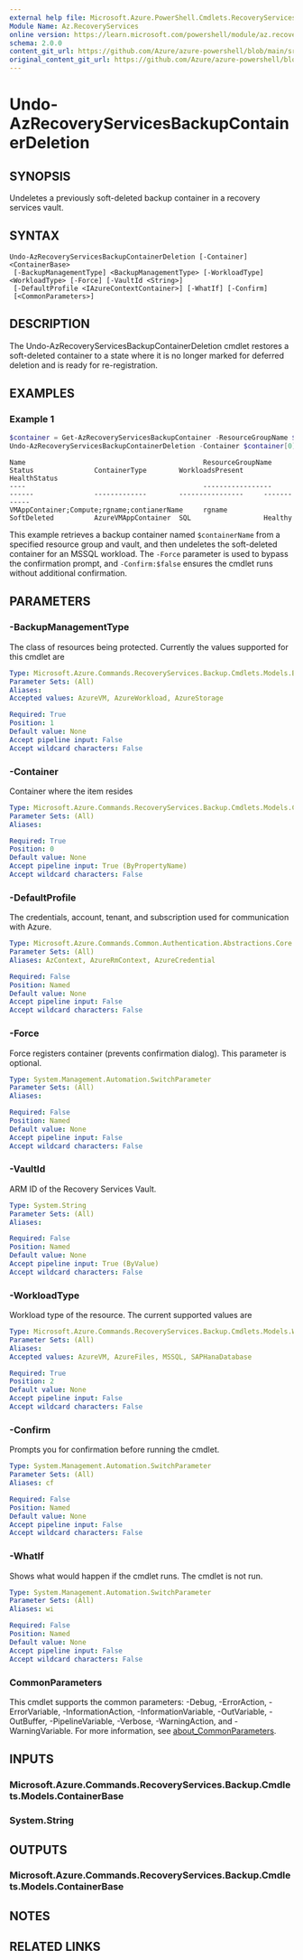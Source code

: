 ```yaml
---
external help file: Microsoft.Azure.PowerShell.Cmdlets.RecoveryServices.Backup.dll-Help.xml
Module Name: Az.RecoveryServices
online version: https://learn.microsoft.com/powershell/module/az.recoveryservices/undo-azrecoveryservicesbackupcontainerdeletion
schema: 2.0.0
content_git_url: https://github.com/Azure/azure-powershell/blob/main/src/RecoveryServices/RecoveryServices/help/Undo-AzRecoveryServicesBackupContainerDeletion.md
original_content_git_url: https://github.com/Azure/azure-powershell/blob/main/src/RecoveryServices/RecoveryServices/help/Undo-AzRecoveryServicesBackupContainerDeletion.md
---
```


# Undo-AzRecoveryServicesBackupContainerDeletion

## SYNOPSIS
Undeletes a previously soft-deleted backup container in a recovery services vault.

## SYNTAX

```
Undo-AzRecoveryServicesBackupContainerDeletion [-Container] <ContainerBase>
 [-BackupManagementType] <BackupManagementType> [-WorkloadType] <WorkloadType> [-Force] [-VaultId <String>]
 [-DefaultProfile <IAzureContextContainer>] [-WhatIf] [-Confirm]
 [<CommonParameters>]
```

## DESCRIPTION
The Undo-AzRecoveryServicesBackupContainerDeletion cmdlet restores a soft-deleted container to a state where it is no longer marked for deferred deletion and is ready for re-registration.

## EXAMPLES

### Example 1
```powershell
$container = Get-AzRecoveryServicesBackupContainer -ResourceGroupName $resourceGroupName -VaultId $vault.ID -BackupManagementType AzureWorkload -ContainerType AzureVMAppContainer | Where-Object { $_.Name -match $containerName}
Undo-AzRecoveryServicesBackupContainerDeletion -Container $container[0] -BackupManagementType AzureWorkload -WorkloadType MSSQL -VaultId $vault.ID -Force -Confirm:$false
```

```output
Name											ResourceGroupName        Status               ContainerType        WorkloadsPresent     HealthStatus
----											-----------------        ------               -------------        ----------------     ------------
VMAppContainer;Compute;rgname;contianerName		rgname                   SoftDeleted          AzureVMAppContainer  SQL                  Healthy
```

This example retrieves a backup container named `$containerName` from a specified resource group and vault, and then undeletes the soft-deleted container for an MSSQL workload. The `-Force` parameter is used to bypass the confirmation prompt, and `-Confirm:$false` ensures the cmdlet runs without additional confirmation.

## PARAMETERS

### -BackupManagementType
The class of resources being protected.
Currently the values supported for this cmdlet are

```yaml
Type: Microsoft.Azure.Commands.RecoveryServices.Backup.Cmdlets.Models.BackupManagementType
Parameter Sets: (All)
Aliases:
Accepted values: AzureVM, AzureWorkload, AzureStorage

Required: True
Position: 1
Default value: None
Accept pipeline input: False
Accept wildcard characters: False
```

### -Container
Container where the item resides

```yaml
Type: Microsoft.Azure.Commands.RecoveryServices.Backup.Cmdlets.Models.ContainerBase
Parameter Sets: (All)
Aliases:

Required: True
Position: 0
Default value: None
Accept pipeline input: True (ByPropertyName)
Accept wildcard characters: False
```

### -DefaultProfile
The credentials, account, tenant, and subscription used for communication with Azure.

```yaml
Type: Microsoft.Azure.Commands.Common.Authentication.Abstractions.Core.IAzureContextContainer
Parameter Sets: (All)
Aliases: AzContext, AzureRmContext, AzureCredential

Required: False
Position: Named
Default value: None
Accept pipeline input: False
Accept wildcard characters: False
```

### -Force
Force registers container (prevents confirmation dialog).
This parameter is optional.

```yaml
Type: System.Management.Automation.SwitchParameter
Parameter Sets: (All)
Aliases:

Required: False
Position: Named
Default value: None
Accept pipeline input: False
Accept wildcard characters: False
```

### -VaultId
ARM ID of the Recovery Services Vault.

```yaml
Type: System.String
Parameter Sets: (All)
Aliases:

Required: False
Position: Named
Default value: None
Accept pipeline input: True (ByValue)
Accept wildcard characters: False
```

### -WorkloadType
Workload type of the resource.
The current supported values are

```yaml
Type: Microsoft.Azure.Commands.RecoveryServices.Backup.Cmdlets.Models.WorkloadType
Parameter Sets: (All)
Aliases:
Accepted values: AzureVM, AzureFiles, MSSQL, SAPHanaDatabase

Required: True
Position: 2
Default value: None
Accept pipeline input: False
Accept wildcard characters: False
```

### -Confirm
Prompts you for confirmation before running the cmdlet.

```yaml
Type: System.Management.Automation.SwitchParameter
Parameter Sets: (All)
Aliases: cf

Required: False
Position: Named
Default value: None
Accept pipeline input: False
Accept wildcard characters: False
```

### -WhatIf
Shows what would happen if the cmdlet runs.
The cmdlet is not run.

```yaml
Type: System.Management.Automation.SwitchParameter
Parameter Sets: (All)
Aliases: wi

Required: False
Position: Named
Default value: None
Accept pipeline input: False
Accept wildcard characters: False
```

### CommonParameters
This cmdlet supports the common parameters: -Debug, -ErrorAction, -ErrorVariable, -InformationAction, -InformationVariable, -OutVariable, -OutBuffer, -PipelineVariable, -Verbose, -WarningAction, and -WarningVariable. For more information, see [about_CommonParameters](http://go.microsoft.com/fwlink/?LinkID=113216).

## INPUTS

### Microsoft.Azure.Commands.RecoveryServices.Backup.Cmdlets.Models.ContainerBase

### System.String

## OUTPUTS

### Microsoft.Azure.Commands.RecoveryServices.Backup.Cmdlets.Models.ContainerBase

## NOTES

## RELATED LINKS
